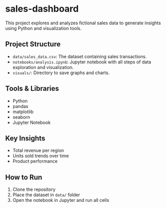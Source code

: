 # sales-dashboard

This project explores and analyzes fictional sales data to generate insights using Python and visualization tools.

## Project Structure

- `data/sales_data.csv`: The dataset containing sales transactions.
- `notebooks/analysis.ipynb`: Jupyter notebook with all steps of data exploration and visualization.
- `visuals/`: Directory to save graphs and charts.

## Tools & Libraries

- Python
- pandas
- matplotlib
- seaborn
- Jupyter Notebook

## Key Insights

- Total revenue per region
- Units sold trends over time
- Product performance

## How to Run

1. Clone the repository
2. Place the dataset in `data/` folder
3. Open the notebook in Jupyter and run all cells

